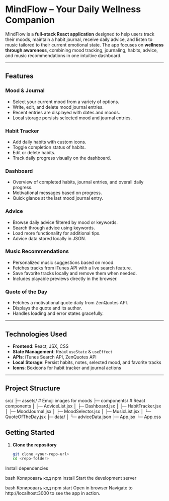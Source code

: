 # MindFlow – Your Daily Wellness Companion

MindFlow is a **full-stack React application** designed to help users track their moods, maintain a habit journal, receive daily advice, and listen to music tailored to their current emotional state. The app focuses on **wellness through awareness**, combining mood tracking, journaling, habits, advice, and music recommendations in one intuitive dashboard.

---

## Features

### Mood & Journal
- Select your current mood from a variety of options.
- Write, edit, and delete mood journal entries.
- Recent entries are displayed with dates and moods.
- Local storage persists selected mood and journal entries.

### Habit Tracker
- Add daily habits with custom icons.
- Toggle completion status of habits.
- Edit or delete habits.
- Track daily progress visually on the dashboard.

### Dashboard
- Overview of completed habits, journal entries, and overall daily progress.
- Motivational messages based on progress.
- Quick glance at the last mood journal entry.

### Advice
- Browse daily advice filtered by mood or keywords.
- Search through advice using keywords.
- Load more functionality for additional tips.
- Advice data stored locally in JSON.

### Music Recommendations
- Personalized music suggestions based on mood.
- Fetches tracks from iTunes API with a live search feature.
- Save favorite tracks locally and remove them when needed.
- Includes playable previews directly in the browser.

### Quote of the Day
- Fetches a motivational quote daily from ZenQuotes API.
- Displays the quote and its author.
- Handles loading and error states gracefully.

---

## Technologies Used
- **Frontend**: React, JSX, CSS
- **State Management**: React `useState` & `useEffect`
- **APIs**: iTunes Search API, ZenQuotes API
- **Local Storage**: Persist habits, notes, selected mood, and favorite tracks
- **Icons**: Boxicons for habit tracker and journal actions

---

## Project Structure

src/
├─ assets/ # Emoji images for moods
├─ components/ # React components
│ ├─ AdviceList.jsx
│ ├─ Dashboard.jsx
│ ├─ HabitTracker.jsx
│ ├─ MoodJournal.jsx
│ ├─ MoodSelector.jsx
│ ├─ MusicList.jsx
│ └─ QuoteOfTheDay.jsx
├─ data/
│ └─ adviceData.json
├─ App.jsx
└─ App.css

## Getting Started

1. **Clone the repository**
   ```bash
   git clone <your-repo-url>
   cd <repo-folder>
Install dependencies

bash
Копировать код
npm install
Start the development server

bash
Копировать код
npm start
Open in browser
Navigate to http://localhost:3000 to see the app in action.
